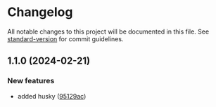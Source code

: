 # Changelog

All notable changes to this project will be documented in this file. See [standard-version](https://github.com/conventional-changelog/standard-version) for commit guidelines.

## 1.1.0 (2024-02-21)


### New features

* added husky ([95129ac](https://github.com/git-mad/duofit/commit/95129aced9fde4fa50753e26deb3906b8fe6759b))
